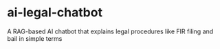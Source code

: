# ai-legal-chatbot
A RAG-based AI chatbot that explains legal procedures like FIR filing and bail in simple terms
